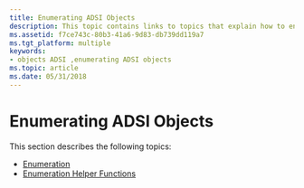 ```yaml
---
title: Enumerating ADSI Objects
description: This topic contains links to topics that explain how to enumerate ADSI objects.
ms.assetid: f7ce743c-80b3-41a6-9d83-db739dd119a7
ms.tgt_platform: multiple
keywords:
- objects ADSI ,enumerating ADSI objects
ms.topic: article
ms.date: 05/31/2018
---
```


# Enumerating ADSI Objects

This section describes the following topics:

-   [Enumeration](enumeration.md)
-   [Enumeration Helper Functions](enumeration-helper-functions.md)

 

 




